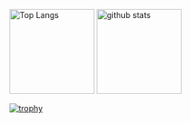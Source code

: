 <p align="left"> 
  <img alt="Top Langs" height="150px" src="https://github-readme-stats.vercel.app/api/top-langs/?username=sny430&layout=compact&show_icons=true&theme=dracula" />
  <img alt="github stats" height="150px" src="https://github-readme-stats.vercel.app/api?username=sny430&theme=dracula&show_icons=ture" />
</p>

[![trophy](https://github-profile-trophy.vercel.app/?username=sny430&theme=dracula&column=7)](https://github.com/ryo-ma/github-profile-trophy)
